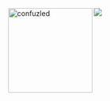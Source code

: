  <div>
<img height="170" align="left" src="https://github-readme-stats.vercel.app/api?username=confuzled&count_private=true&include_all_commits=true&theme=onedark" alt="confuzled" />
<img src="https://github-readme-stats.vercel.app/api/top-langs/?username=confuzled&layout=compact&theme=onedark&langs_count=15" />
</div>
